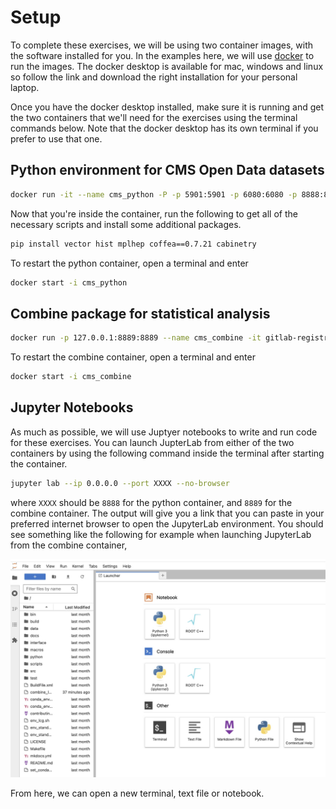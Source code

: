 # Setup 

To complete these exercises, we will be using two container images, with the software installed for you. In the examples here, we will use [docker](https://www.docker.com/) to run the images. The docker desktop is available for mac, windows and linux so follow the link and download the right installation for your personal laptop. 

Once you have the docker desktop installed, make sure it is running and get the two containers that we'll need for the exercises using the terminal commands below. Note that the docker desktop has its own terminal if you prefer to use that one. 

## Python environment for CMS Open Data datasets 

```bash
docker run -it --name cms_python -P -p 5901:5901 -p 6080:6080 -p 8888:8888 -v ${HOME}/cms_open_data_python:/code gitlab-registry.cern.ch/cms-cloud/python-vnc:python3.10.5
```

Now that you're inside the container, run the following to get all of the necessary scripts and install some additional packages. 
```bash
pip install vector hist mplhep coffea==0.7.21 cabinetry
```


To restart the python container, open a terminal and enter 
```bash
docker start -i cms_python
```

## Combine package for statistical analysis

```bash
docker run -p 127.0.0.1:8889:8889 --name cms_combine -it gitlab-registry.cern.ch/cms-cloud/combine-standalone:v9.2.1
```

To restart the combine container, open a terminal and enter 
```bash
docker start -i cms_combine
```

## Jupyter Notebooks    

As much as possible, we will use Juptyer notebooks to write and run code for these exercises. You can launch JupterLab from either of the two containers by using the following command inside the terminal after starting the container. 

```bash
jupyter lab --ip 0.0.0.0 --port XXXX --no-browser
```

where `XXXX` should be `8888` for the python container, and `8889` for the combine container. The output will give you a link that you can paste in your preferred internet browser to open the JupyterLab environment. You should see something like the following for example when launching JupyterLab from the combine container, 

![Example JupyterLab](images/example_JL.jpg)

From here, we can open a new terminal, text file or notebook. 